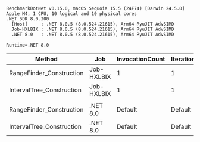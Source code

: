 ```

BenchmarkDotNet v0.15.0, macOS Sequoia 15.5 (24F74) [Darwin 24.5.0]
Apple M4, 1 CPU, 10 logical and 10 physical cores
.NET SDK 8.0.300
  [Host]     : .NET 8.0.5 (8.0.524.21615), Arm64 RyuJIT AdvSIMD
  Job-HXLBIX : .NET 8.0.5 (8.0.524.21615), Arm64 RyuJIT AdvSIMD
  .NET 8.0   : .NET 8.0.5 (8.0.524.21615), Arm64 RyuJIT AdvSIMD

Runtime=.NET 8.0  

```
| Method                    | Job        | InvocationCount | IterationCount | LaunchCount | UnrollFactor | WarmupCount | Mean     | Error    | StdDev   | Ratio | RatioSD |
|-------------------------- |----------- |---------------- |--------------- |------------ |------------- |------------ |---------:|---------:|---------:|------:|--------:|
| RangeFinder_Construction  | Job-HXLBIX | 1               | 1              | 1           | 1            | 1           |  1.853 s |       NA | 0.0000 s |  0.07 |    0.00 |
| IntervalTree_Construction | Job-HXLBIX | 1               | 1              | 1           | 1            | 1           | 28.071 s |       NA | 0.0000 s |  1.00 |    0.00 |
|                           |            |                 |                |             |              |             |          |          |          |       |         |
| RangeFinder_Construction  | .NET 8.0   | Default         | Default        | Default     | 16           | Default     |  1.896 s | 0.0048 s | 0.0043 s |  0.07 |    0.00 |
| IntervalTree_Construction | .NET 8.0   | Default         | Default        | Default     | 16           | Default     | 27.955 s | 0.3550 s | 0.3320 s |  1.00 |    0.02 |
